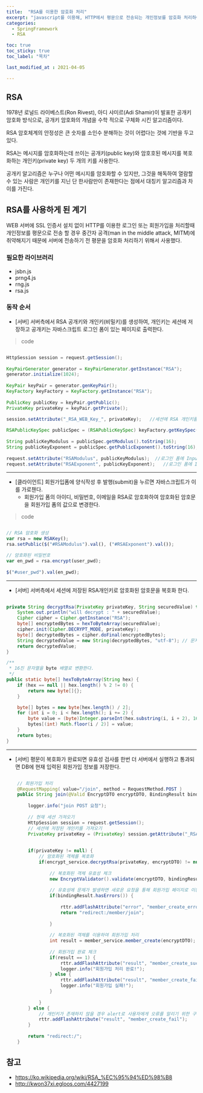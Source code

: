 ```yaml
---
title:  "RSA를 이용한 암호화 처리"
excerpt: "javascript를 이용해, HTTP에서 평문으로 전송되는 개인정보를 암호화 처리하여 서버에 전송 "
categories:
  - SpringFramework
  - RSA

toc: true
toc_sticky: true
toc_label: "목차"

last_modified_at : 2021-04-05

---
```


## RSA

1978년 로널드 라이베스트(Ron Rivest), 아디 샤미르(Adi Shamir)이 발표한 공개키 암호화 방식으로, 공개키 암호화의 개념을 수학 적으로 구체화 시킨 알고리즘이다.

RSA 암호체계의 안정성은 큰 숫자를 소인수 분해하는 것이 어렵다는 것에 기반을 두고 있다.

RSA는 메시지를 암호화하는데 쓰이는 공개키(public key)와 암호호된 메시지를 복호화하는 개인키(private key) 두 개의 키를 사용한다.

공개키 알고리즘은 누구나 어떤 메시지를 암호화할 수 있지만, 그것을 해독하여 열람할 수 있는 사람은 개인키를 지닌 단 한사람만이 존재한다는 점에서 대칭키 알고리즘과 차이를 가진다.

## RSA를 사용하게 된 계기

WEB 서버에 SSL 인증서 설치 없이 HTTP를 이용한 로그인 또는 회원가입을 처리할때 개인정보를 평문으로 전송 할 경우 중간자 공격(man in the middle attack, MITM)에 취약해지기 때문에 서버에 전송하기 전 평문을 암호화 처리하기 위해서 사용했다.


### 필요한 라이브러리

* jsbn.js
* prng4.js
* rng.js
* rsa.js

### 동작 순서

* [서버] 서버측에서 RSA 공개키와 개인키(비밀키)를 생성하여, 개인키는 세션에 저장하고 공개키는 자바스크립트 로그인 폼이 있는 페이지로 출력한다.


> code

```java

HttpSession session = request.getSession();
		
KeyPairGenerator generator = KeyPairGenerator.getInstance("RSA");
generator.initialize(1024);
		
KeyPair keyPair = generator.genKeyPair();
KeyFactory keyFactory = KeyFactory.getInstance("RSA");
		
PublicKey publicKey = keyPair.getPublic();
PrivateKey privateKey = keyPair.getPrivate();
 
session.setAttribute("_RSA_WEB_Key_", privateKey);   //세션에 RSA 개인키를 세션에 저장한다.

RSAPublicKeySpec publicSpec = (RSAPublicKeySpec) keyFactory.getKeySpec(publicKey, RSAPublicKeySpec.class);
		
String publicKeyModulus = publicSpec.getModulus().toString(16);
String publicKeyExponent = publicSpec.getPublicExponent().toString(16);
 
request.setAttribute("RSAModulus", publicKeyModulus);  //로그인 폼에 Input Hidden에 값을 셋팅하기위해서
request.setAttribute("RSAExponent", publicKeyExponent);   //로그인 폼에 Input Hidden에 값을 셋팅하기위해서

```

---

* [클라이언트] 회원가입폼에 양식작성 후 발행(submit)을 누르면 자바스크립트가 이를 가로챈다.
    - 회원가입 폼의 아이디, 비밀번호, 이메일을 RSA로 암호화하여 암호화된 암호문을 회원가입 폼의 값으로 변경한다.

> code

```javascript

// RSA 암호화 생성
var rsa = new RSAKey();
rsa.setPublic($("#RSAModulus").val(), ("#RSAExponent").val());

// 암호화된 비밀번호
var en_pwd = rsa.encrypt(user_pwd);
				
$("#user_pwd").val(en_pwd);

```

---

* [서버] 서버측에서 세션에 저장된 RSA개인키로 암호화된 암호문을 복호화 한다.

```java

private String decryptRsa(PrivateKey privateKey, String securedValue) throws Exception {
    System.out.println("will decrypt : " + securedValue);
    Cipher cipher = Cipher.getInstance("RSA");
    byte[] encryptedBytes = hexToByteArray(securedValue);
    cipher.init(Cipher.DECRYPT_MODE, privateKey);
    byte[] decryptedBytes = cipher.doFinal(encryptedBytes);
    String decryptedValue = new String(decryptedBytes, "utf-8"); // 문자 인코딩 주의.
    return decryptedValue;
}

/**
 * 16진 문자열을 byte 배열로 변환한다.
 */
public static byte[] hexToByteArray(String hex) {
    if (hex == null || hex.length() % 2 != 0) {
        return new byte[]{};
    }

    byte[] bytes = new byte[hex.length() / 2];
    for (int i = 0; i < hex.length(); i += 2) {
        byte value = (byte)Integer.parseInt(hex.substring(i, i + 2), 16);
        bytes[(int) Math.floor(i / 2)] = value;
    }
    return bytes;
}

```

---

* [서버] 평문이 복호화가 완료되면 유효성 검사를 한번 더 서버에서 실행하고 통과되면 DB에 현재 입력된 회원가입 정보를 저장한다.

```java

	// 회원가입 처리
	@RequestMapping( value="/join", method = RequestMethod.POST )
	public String join(@Valid EncryptDTO encryptDTO, BindingResult bindingResult, HttpServletRequest request, RedirectAttributes rttr) throws Exception{
		
		logger.info("join POST 요청");
		
		// 현재 세션 가져오기
		HttpSession session = request.getSession();
		// 세션에 저장된 개인키를 가져오기
		PrivateKey privateKey = (PrivateKey) session.getAttribute("_RSA_WEB_KEY_");
			
		
		if(privateKey != null) {
			// 암호화된 객체를 복호화	
			if(encrypt_service.decryptRsa(privateKey, encryptDTO) != null) {
				
				// 복호화된 객체 유효성 체크
				new EncryptValidator().validate(encryptDTO, bindingResult);
				
				// 유효성에 문제가 발생하면 새로운 요청을 통해 회원가입 페이지로 이동
				if(bindingResult.hasErrors()) {
					
					rttr.addFlashAttribute("error", "member_create_error");
					return "redirect:/member/join";
					
				}
				
				// 복호화된 객체를 이용하여 회원가입 처리
				int result = member_service.member_create(encryptDTO);
				
				// 회원가입 완료 체크
				if(result == 1) {
					rttr.addFlashAttribute("result", "member_create_success");
					logger.info("회원가입 처리 완료!");
				} else {
					rttr.addFlashAttribute("result", "member_create_fail");
					logger.info("회원가입 실패!");
				}
				
			}
		} else {
			// 개인키가 존재하지 않을 경우 alert로 사용자에게 오류를 알리기 위한 구문
			rttr.addFlashAttribute("result", "member_create_fail");
		}
		
		return "redirect:/";
	}

```


## 참고

* https://ko.wikipedia.org/wiki/RSA_%EC%95%94%ED%98%B8
* http://kwon37xi.egloos.com/4427199